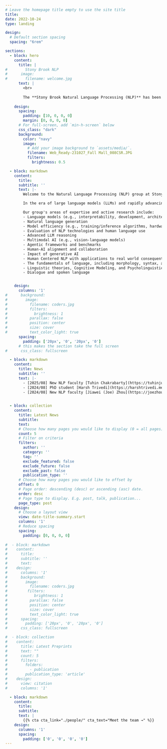 ```yaml
---
# Leave the homepage title empty to use the site title
title:
date: 2022-10-24
type: landing

design:
  # Default section spacing
  spacing: "6rem"

sections:
  - block: hero
    content:
      title: |
#        Stony Brook NLP
#      image:
#        filename: welcome.jpg
      text: |
        <br>
        
        The **Stony Brook Natural Language Processing (NLP)** has been a center of excellence for NLP and Artificial Intelligence research, teaching, and practice.
    
    design:
      spacing:
        padding: [10, 0, 0, 0]
        margin: [0, 0, 0, 0]
      # For full-screen, add `min-h-screen` below
      css_class: "dark"
      background:
        color: "navy"
        image:
          # Add your image background to `assets/media/`.
          filename: Web_Ready-231027_Fall Mall_008CSR.JPG
          filters:
            brightness: 0.5

  - block: markdown
    content:
      title:
      subtitle: ''
      text: |-
        Welcome to the Natural Language Processing (NLP) group at Stony Brook University. We are a team of researchers dedicated to developing and studying cutting-edge machine learning and computational methods for generating, analyzing, and understanding language.

        In the era of large language models (LLMs) and rapidly advancing artificial intelligence (AI), our work is at the forefront of the field. We focus on both in-depth and broad research to understand, improve, evaluate, and democratize the advanced technologies stemming from traditional and modern NLP.

        Our group's areas of expertise and active research include:
        - Language models (e.g., interpretability, development, architecture)
        - Natural language generation
        - Model efficiency (e.g., training/inference algorithms, hardware- and system-aware efficiency)
        - Evaluation of NLP technologies and human language use
        - Advanced LLM reasoning
        - Multimodal AI (e.g., vision-language models)
        - Agentic frameworks and benchmarks
        - Human-AI alignment and collaboration
        - Impact of generative AI
        - Human Centered NLP with applications to real world consequential tasks such as healthCare, writing assistance
        - The fundamentals of language, including morphology, syntax, and semantics
        - Linguistic theories, Cognitive Modeling, and Psycholinguistics
        - Dialogue and spoken language


    design:
      columns: '1'
#      background:
#        image: 
#          filename: coders.jpg
#          filters:
#            brightness: 1
#          parallax: false
#          position: center
#          size: cover
#          text_color_light: true
      spacing:
        padding: ['20px', '0', '20px', '0']
      # this makes the section take the full screen
#      css_class: fullscreen

  - block: markdown
    content:
      title: News
      subtitle: ''
      text: |-
        - [2025/08] New NLP faculty [Tuhin Chakrabarty](https://tuhinjubcse.github.io/) joins Stony Brook University
        - [2024/08] PhD student [Harsh Trivedi](https://harshtrivedi.me/) wins [Best Resource Paper](https://aclanthology.org/2024.acl-long.850/) at ACL 2024 with [AppWorld](https://appworld.dev/)
        - [2024/08] New NLP faculty [Jiawei (Joe) Zhou](https://joezhouai.com) joins Stony Brook University

    
  - block: collection
    content:
      title: Latest News
      subtitle:
      text:
      # Choose how many pages you would like to display (0 = all pages)
      count: 5
      # Filter on criteria
      filters:
        author: ''
        category: ''
        tag: ''
        exclude_featured: false
        exclude_future: false
        exclude_past: false
        publication_type: ''
      # Choose how many pages you would like to offset by
      offset: 0
      # Page order: descending (desc) or ascending (asc) date.
      order: desc
      # Page type to display. E.g. post, talk, publication...
      page_type: post
    design:
      # Choose a layout view
      view: date-title-summary.start
      columns: '1'
      # Reduce spacing
      spacing:
        padding: [0, 0, 0, 0]
  
#  - block: markdown
#    content:
#      title:
#      subtitle: ''
#      text:
#    design:
#      columns: '1'
#      background:
#        image: 
#          filename: coders.jpg
#         filters:
#            brightness: 1
#          parallax: false
#          position: center
#          size: cover
#          text_color_light: true
#      spacing:
#        padding: ['20px', '0', '20px', '0']
#      css_class: fullscreen

#  - block: collection
#    content:
#      title: Latest Preprints
#      text: ""
#      count: 5
#      filters:
#        folders:
#          - publication
#        publication_type: 'article'
#    design:
#      view: citation
#      columns: '1'

  - block: markdown
    content:
      title:
      subtitle:
      text: |
        {{% cta cta_link="./people/" cta_text="Meet the team →" %}}
    design:
      columns: '1'
      spacing:
        padding: ['0', '0', '0', '0']
---
```

